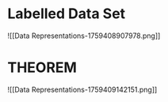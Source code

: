 
# Labelled Data Set

![[Data Representations-1759408907978.png]]


# THEOREM

![[Data Representations-1759409142151.png]]

